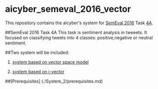 # aicyber_semeval_2016_vector

This repository contains the aicyber's system for [SemEval 2016](http://alt.qcri.org/semeval2016/) Task [4A](http://alt.qcri.org/semeval2016/task4/).

##SemEval 2016 Task 4A
This task is sentiment analysis in tweeets. It focused on classifying tweets into 4 classes: positive,negative or neutral sentiment.

##Two system will be included:

1. [system based on vector space model](./System_1)

2. [system based on i-vector](./System_2)

##[Prerequisites] (./System_2/prerequisites.md)



